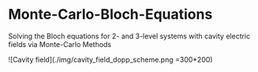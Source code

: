 # Monte-Carlo-Bloch-Equations
Solving the Bloch equations for 2- and 3-level systems with cavity electric fields via Monte-Carlo Methods

![Cavity field](./img/cavity_field_dopp_scheme.png =300*200)
